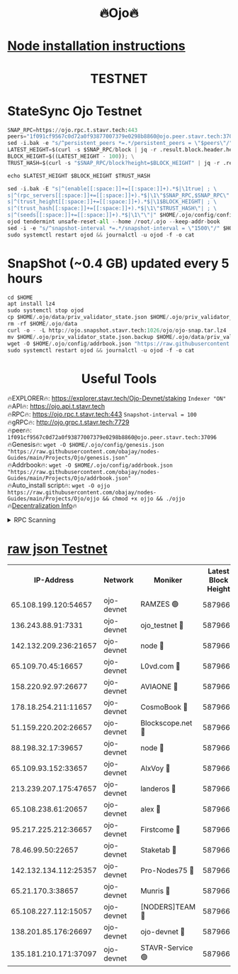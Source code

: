 <h1 align="center"> 🔥Ojo🔥</h1>

[Node installation instructions](https://github.com/obajay/nodes-Guides/tree/main/Projects/Ojo)
=

<h1 align="center"> TESTNET</h1>

# StateSync Ojo Testnet
```python
SNAP_RPC=https://ojo.rpc.t.stavr.tech:443
peers="1f091cf9567c0d72a0f93877007379e0298b8860@ojo.peer.stavr.tech:37096"
sed -i.bak -e "s/^persistent_peers *=.*/persistent_peers = \"$peers\"/" $HOME/.ojo/config/config.toml
LATEST_HEIGHT=$(curl -s $SNAP_RPC/block | jq -r .result.block.header.height); \
BLOCK_HEIGHT=$((LATEST_HEIGHT - 100)); \
TRUST_HASH=$(curl -s "$SNAP_RPC/block?height=$BLOCK_HEIGHT" | jq -r .result.block_id.hash)

echo $LATEST_HEIGHT $BLOCK_HEIGHT $TRUST_HASH

sed -i.bak -E "s|^(enable[[:space:]]+=[[:space:]]+).*$|\1true| ; \
s|^(rpc_servers[[:space:]]+=[[:space:]]+).*$|\1\"$SNAP_RPC,$SNAP_RPC\"| ; \
s|^(trust_height[[:space:]]+=[[:space:]]+).*$|\1$BLOCK_HEIGHT| ; \
s|^(trust_hash[[:space:]]+=[[:space:]]+).*$|\1\"$TRUST_HASH\"| ; \
s|^(seeds[[:space:]]+=[[:space:]]+).*$|\1\"\"|" $HOME/.ojo/config/config.toml
ojod tendermint unsafe-reset-all --home /root/.ojo --keep-addr-book
sed -i -e "s/^snapshot-interval *=.*/snapshot-interval = \"1500\"/" $HOME/.ojo/config/app.toml
sudo systemctl restart ojod && journalctl -u ojod -f -o cat
```
# SnapShot (~0.4 GB) updated every 5 hours
```python
cd $HOME
apt install lz4
sudo systemctl stop ojod
cp $HOME/.ojo/data/priv_validator_state.json $HOME/.ojo/priv_validator_state.json.backup
rm -rf $HOME/.ojo/data
curl -o - -L http://ojo.snapshot.stavr.tech:1026/ojo/ojo-snap.tar.lz4 | lz4 -c -d - | tar -x -C $HOME/.ojo --strip-components 2
mv $HOME/.ojo/priv_validator_state.json.backup $HOME/.ojo/data/priv_validator_state.json
wget -O $HOME/.ojo/config/addrbook.json "https://raw.githubusercontent.com/obajay/nodes-Guides/main/Projects/Ojo/addrbook.json"
sudo systemctl restart ojod && journalctl -u ojod -f -o cat
```
 <h1 align="center"> Useful Tools</h1>

🔥EXPLORER🔥:        https://explorer.stavr.tech/Ojo-Devnet/staking        `Indexer "ON"` \
🔥API🔥:                     https://ojo.api.t.stavr.tech \
🔥RPC🔥:                    https://ojo.rpc.t.stavr.tech:443              `Snapshot-interval = 100` \
🔥gRPC🔥:                  http://ojo.grpc.t.stavr.tech:7729 \
🔥peer🔥:                   `1f091cf9567c0d72a0f93877007379e0298b8860@ojo.peer.stavr.tech:37096` \
🔥Genesis🔥:    ```wget -O $HOME/.ojo/config/genesis.json "https://raw.githubusercontent.com/obajay/nodes-Guides/main/Projects/Ojo/genesis.json"``` \
🔥Addrbook🔥:    ```wget -O $HOME/.ojo/config/addrbook.json "https://raw.githubusercontent.com/obajay/nodes-Guides/main/Projects/Ojo/addrbook.json"``` \
🔥Auto_install script🔥: ```wget -O ojjo https://raw.githubusercontent.com/obajay/nodes-Guides/main/Projects/Ojo/ojjo && chmod +x ojjo && ./ojjo``` \
🔥[Decentralization Info](https://github.com/obajay/StateSync-snapshots/tree/main/Projects/Ojo/Decentralization)🔥



<details>
<summary>RPC Scanning</summary>

<h2 align="center"> We scan nodes in real time every 4 hours. And we provide the final result of RPC endpoints.
We cannot influence the operation of these nodes in any way. </h2>


```python
If Voting Power is higher than 0 --> then the Node is a validator of the network and may be subject to attack and be a potential threat to the chain.
```
```python
We marked such validators with a red symbol
```

</details>

[raw json Testnet](https://rpc-check.ojot.stavr.tech/ojot/rpc-ojot-result.json)
=


<table><tr><th>IP-Address</th><th>Network</th><th>Moniker</th><th>Latest Block Height</th><th>Earliest Block Height</th><th>Catching Up</th><th>Tx Index</th><th>Voting Power</th><th>Scan Time</th></tr><tr><td>65.108.199.120:54657</td><td>ojo-devnet</td><td>RAMZES 🟢</td><td>5879660</td><td>306156</td><td>False</td><td>on</td><td>0</td><td>2024-03-14T15:57:30.018302764UTC</td></tr><tr><td>136.243.88.91:7331</td><td>ojo-devnet</td><td>ojo_testnet 🔴</td><td>5879661</td><td>308845</td><td>False</td><td>on</td><td>1000</td><td>2024-03-14T15:57:37.552061571UTC</td></tr><tr><td>142.132.209.236:21657</td><td>ojo-devnet</td><td>node 🔴</td><td>5879664</td><td>350001</td><td>False</td><td>on</td><td>1999</td><td>2024-03-14T15:57:48.881834562UTC</td></tr><tr><td>65.109.70.45:16657</td><td>ojo-devnet</td><td>L0vd.com 🔴</td><td>5879665</td><td>695918</td><td>False</td><td>off</td><td>998</td><td>2024-03-14T15:57:56.373264954UTC</td></tr><tr><td>158.220.92.97:26677</td><td>ojo-devnet</td><td>AVIAONE 🔴</td><td>5879663</td><td>2754001</td><td>False</td><td>on</td><td>19926</td><td>2024-03-14T15:57:46.074783107UTC</td></tr><tr><td>178.18.254.211:11657</td><td>ojo-devnet</td><td>CosmoBook 🔴</td><td>5879664</td><td>4392001</td><td>False</td><td>off</td><td>1047</td><td>2024-03-14T15:57:51.220099703UTC</td></tr><tr><td>51.159.220.202:26657</td><td>ojo-devnet</td><td>Blockscope.net 🔴</td><td>5879660</td><td>4425001</td><td>False</td><td>on</td><td>2097</td><td>2024-03-14T15:57:29.394094097UTC</td></tr><tr><td>88.198.32.17:39657</td><td>ojo-devnet</td><td>node 🔴</td><td>5879664</td><td>4710001</td><td>False</td><td>on</td><td>106740</td><td>2024-03-14T15:57:51.426770199UTC</td></tr><tr><td>65.109.93.152:33657</td><td>ojo-devnet</td><td>AlxVoy 🔴</td><td>5879663</td><td>4943001</td><td>False</td><td>on</td><td>6350855</td><td>2024-03-14T15:57:48.649141634UTC</td></tr><tr><td>213.239.207.175:47657</td><td>ojo-devnet</td><td>landeros 🔴</td><td>5879663</td><td>4967924</td><td>False</td><td>off</td><td>11083</td><td>2024-03-14T15:57:46.293849408UTC</td></tr><tr><td>65.108.238.61:20657</td><td>ojo-devnet</td><td>alex 🔴</td><td>5879660</td><td>5131001</td><td>False</td><td>on</td><td>11359</td><td>2024-03-14T15:57:29.702572474UTC</td></tr><tr><td>95.217.225.212:36657</td><td>ojo-devnet</td><td>Firstcome 🔴</td><td>5879661</td><td>5251946</td><td>False</td><td>on</td><td>13566</td><td>2024-03-14T15:57:35.302989246UTC</td></tr><tr><td>78.46.99.50:22657</td><td>ojo-devnet</td><td>Staketab 🔴</td><td>5879665</td><td>5668501</td><td>False</td><td>on</td><td>1276</td><td>2024-03-14T15:57:56.585959937UTC</td></tr><tr><td>142.132.134.112:25357</td><td>ojo-devnet</td><td>Pro-Nodes75 🔴</td><td>5879661</td><td>5779661</td><td>False</td><td>on</td><td>24651</td><td>2024-03-14T15:57:32.609922415UTC</td></tr><tr><td>65.21.170.3:38657</td><td>ojo-devnet</td><td>Munris 🔴</td><td>5879661</td><td>5779661</td><td>False</td><td>off</td><td>20123</td><td>2024-03-14T15:57:34.969397510UTC</td></tr><tr><td>65.108.227.112:15057</td><td>ojo-devnet</td><td>[NODERS]TEAM 🔴</td><td>5879665</td><td>5779665</td><td>False</td><td>off</td><td>9999</td><td>2024-03-14T15:57:55.823133460UTC</td></tr><tr><td>138.201.85.176:26697</td><td>ojo-devnet</td><td>ojo-devnet 🔴</td><td>5879665</td><td>5779665</td><td>False</td><td>on</td><td>1000024000</td><td>2024-03-14T15:57:56.073803019UTC</td></tr><tr><td>135.181.210.171:37097</td><td>ojo-devnet</td><td>STAVR-Service 🟢</td><td>5879660</td><td>5876901</td><td>False</td><td>on</td><td>0</td><td>2024-03-14T15:57:30.345125209UTC</td></tr></table>
